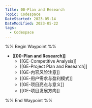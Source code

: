 ```yaml
---
Title: 00-Plan and Research
Topic: Codespace
DateStarted: 2023-05-14
DateModified: 2023-05-22
tags:
  - Codespace
---
```

%% Begin Waypoint %%
- **[[00-Plan and Research]]**
	- [[GE-Competitive Analysis]]
	- [[GE-Project Plan and Research]]
	- [[GE-内容风险注意]]
	- [[GE-用户需求与盈利模式]]
	- [[GE-项目亮点与意义]]
	- [[GE-项目发展方向]]

%% End Waypoint %%